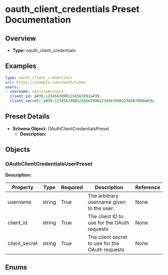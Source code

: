 
# oauth_client_credentials Preset Documentation

## Overview
- **Type:** oauth_client_credentials

## Examples

```yaml
type: oauth_client_credentials
url: https://example.com/oauth/token
users:
- username: serviceAccount
  client_id: &#39;12345678901234567891&#39;
  client_secret: &#39;1234567890123456789012345678901234567890&#39;

```


## Preset Details
- **Schema Object:** OAuthClientCredentialsPreset
  - **Description:** 

## Objects

### OAuthClientCredentialsUserPreset
**Description:** 

| Property | Type | Required | Description | Reference |
|----------|------|----------|-------------|-----------|
| username | string | True | The arbitrary username given to the user. | None |
| client_id | string | True | The client ID to use for the OAuth requests | None |
| client_secret | string | True | The client secret to use for the OAuth requests | None |



## Enums
